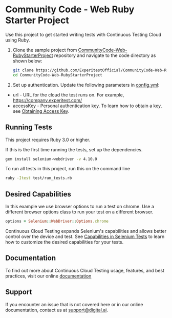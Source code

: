 # Community Code - Web Ruby Starter Project
Use this project to get started writing tests with Continuous Testing Cloud using Ruby.


1. Clone the sample project from [CommunityCode-Web-RubyStarterProject](https://github.com/ExperitestOfficial/CommunityCode-Web-RubyStarterProject) repository and navigate to the code directory as shown below:

    ```bash
    git clone https://github.com/ExperitestOfficial/CommunityCode-Web-RubyStarterProject
    cd CommunityCode-Web-RubyStarterProject
    ```
2. Set up authentication. Update the following parameters in [config.yml](config.yml):
* url - URL for the cloud the test runs on. For example, https://company.experitest.com/
* accessKey -  Personal authentication key. To learn how to obtain a key, see [Obtaining Access Key](https://docs.digital.ai/bundle/TE/page/obtaining_access_key.html).

## Running Tests
This project requires Ruby 3.0 or higher.

If this is the first time running the tests, set up the dependencies.
```bash
gem install selenium-webdriver -v 4.10.0
```
To run all tests in this project, run this on the command line
```bash
ruby -Itest test/run_tests.rb
```

## Desired Capabilities
In this example we use browser options to run a test on chrome. Use a different browser options class to run your test on a different browser.

```ruby
options = Selenium::WebDriver::Options.chrome
```

Continuous Cloud Testing expands Selenium's capabilities and allows better control over the device and test.
See [Capabilities in Selenium Tests](https://docs.digital.ai/bundle/TE/page/capabilities_in_selenium_tests.html) to learn how to customize the desired capabilities for your tests.

## Documentation
To find out more about Continuous Cloud Testing usage, features, and best practices, visit our online [documentation](https://docs.digital.ai/bundle/TE/page/test_execution_home.html)

## Support
If you encounter an issue that is not covered here or in our online documentation, contact us at [support@digital.ai](mailto:support@digital.ai).